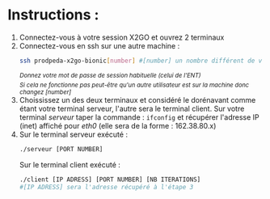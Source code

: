 # Instructions :

1. Connectez-vous à votre session X2GO et ouvrez 2 terminaux
2. Connectez-vous en ssh sur une autre machine :
    ```Bash
    ssh prodpeda-x2go-bionic[number] #[number] un nombre différent de votre machine actuelle
    ```
    <sup>_Donnez votre mot de passe de session habituelle (celui de l'ENT)</sup> <br>
    <sup>Si cela ne fonctionne pas peut-être qu'un autre utilisateur est sur la machine donc changez [number]_</sup>
3. Choississez un des deux terminaux et considéré le dorénavant comme étant votre terminal serveur, l'autre sera le terminal client. Sur votre terminal <em>serveur</em> taper la commande : <code>ifconfig</code> et récupérer l'adresse IP (inet) affiché pour <em>eth0</em> (elle sera de la forme : 162.38.80.x)
4. Sur le terminal serveur exécuté :
    ```bash
    ./serveur [PORT NUMBER]
    ```
    Sur le terminal client exécuté :
    ```bash
    ./client [IP ADRESS] [PORT NUMBER] [NB ITERATIONS]
    #[IP ADRESS] sera l'adresse récupéré à l'étape 3
    ```